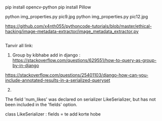 pip install opencv-python
pip install Pillow


python img_properties.py pic9.jpg
python img_properties.py pic12.jpg

https://github.com/x4nth055/pythoncode-tutorials/blob/master/ethical-hacking/image-metadata-extractor/image_metadata_extractor.py



##







Tanvir all link: 

1. Group by kibhabe add in django : 
https://stackoverflow.com/questions/629551/how-to-query-as-group-by-in-django

https://stackoverflow.com/questions/25401103/django-how-can-you-include-annotated-results-in-a-serialized-queryset

2. 

	
The field 'num_likes' was declared on serializer LikeSerializer, but has not been included in the 'fields' option.

class LikeSerializer : 
fields = te add korte hobe 
